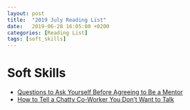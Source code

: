 ```yaml
---
layout: post
title:  "2019 July Reading List"
date:   2019-06-28 16:05:00 +0200
categories: [Reading List]
tags: [soft_skills]
---
```


# Soft Skills

- [Questions to Ask Yourself Before Agreeing to Be a Mentor](https://forge.medium.com/questions-to-ask-yourself-before-agreeing-to-be-a-mentor-10e6b9285ba7)
- [How to Tell a Chatty Co-Worker You Don’t Want to Talk](https://forge.medium.com/how-to-tell-a-chatty-co-worker-you-dont-want-to-talk-4927c6175e40)
